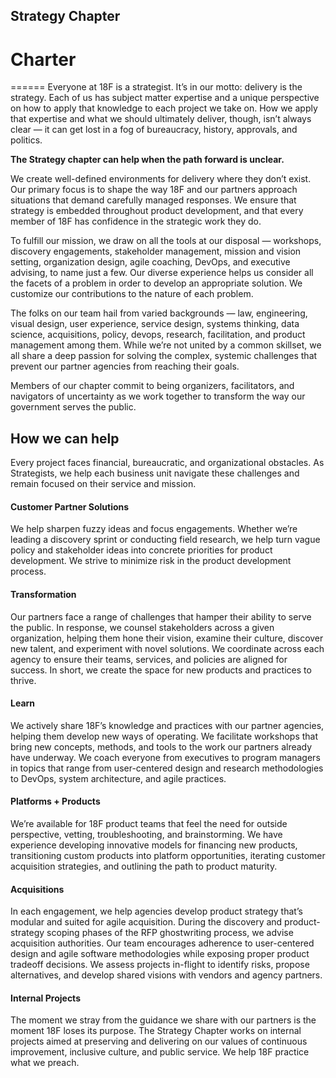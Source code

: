 ## Strategy Chapter
# Charter
======
Everyone at 18F is a strategist. It’s in our motto: delivery is the strategy. Each of us has subject matter expertise and a unique perspective on how to apply that knowledge to each project we take on. How we apply that expertise and what we should ultimately deliver, though, isn’t always clear — it can get lost in a fog of bureaucracy, history, approvals, and politics.

**The Strategy chapter can help when the path forward is unclear.**

We create well-defined environments for delivery where they don’t exist. Our primary focus is to shape the way 18F and our partners approach situations that demand carefully managed responses. We ensure that strategy is embedded throughout product development, and that every member of 18F has confidence in the strategic work they do.

To fulfill our mission, we draw on all the tools at our disposal — workshops, discovery engagements, stakeholder management, mission and vision setting, organization design, agile coaching, DevOps, and executive advising, to name just a few. Our diverse experience helps us consider all the facets of a problem in order to develop an appropriate solution. We customize our contributions to the nature of each problem.

The folks on our team hail from varied backgrounds — law, engineering, visual design, user experience, service design, systems thinking, data science, acquisitions, policy, devops, research, facilitation, and product management among them. While we’re not united by a common skillset, we all share a deep passion for solving the complex, systemic challenges that prevent our partner agencies from reaching their goals.

Members of our chapter commit to being organizers, facilitators, and navigators of uncertainty as we work together to transform the way our government serves the public.

## How we can help
Every project faces financial, bureaucratic, and organizational obstacles. As Strategists, we help each business unit navigate these challenges and remain focused on their service and mission.

#### Customer Partner Solutions
We help sharpen fuzzy ideas and focus engagements. Whether we’re leading a discovery sprint or conducting field research, we help turn vague policy and stakeholder ideas into concrete priorities for product development. We strive to minimize risk in the product development process.

#### Transformation
Our partners face a range of challenges that hamper their ability to serve the public. In response, we counsel stakeholders across a given organization, helping them hone their vision, examine their culture, discover new talent, and experiment with novel solutions. We coordinate across each agency to ensure their teams, services, and policies are aligned for success. In short, we create the space for new products and practices to thrive.

#### Learn
We actively share 18F’s knowledge and practices with our partner agencies, helping them develop new ways of operating. We facilitate workshops that bring new concepts, methods, and tools to the work our partners already have underway. We coach everyone from executives to program managers in topics that range from user-centered design and research methodologies to DevOps, system architecture, and agile practices.

#### Platforms + Products
We’re available for 18F product teams that feel the need for outside perspective, vetting, troubleshooting, and brainstorming. We have experience developing innovative models for financing new products, transitioning custom products into platform opportunities, iterating customer acquisition strategies, and outlining the path to product maturity.


#### Acquisitions
In each engagement, we help agencies develop product strategy that’s modular and suited for agile acquisition. During the discovery and product-strategy scoping phases of the RFP ghostwriting process, we advise acquisition authorities. Our team encourages adherence to user-centered design and agile software methodologies while exposing proper product tradeoff decisions. We assess projects in-flight to identify risks, propose alternatives, and develop shared visions with vendors and agency partners.

#### Internal Projects
The moment we stray from the guidance we share with our partners is the moment 18F loses its purpose. The Strategy Chapter works on internal projects aimed at preserving and delivering on our values of continuous improvement, inclusive culture, and public service. We help 18F practice what we preach.
